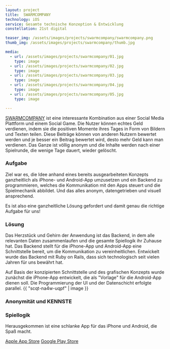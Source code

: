 ```yaml
---
layout: project
title:  SWARMCOMPANY
technology: iOS
service: Gesamte technische Konzeption & Entwicklung
constellation: 21st digital

teaser_img: /assets/images/projects/swarmcompany/swarmcompany.png
thumb_img: /assets/images/projects/swarmcompany/thumb.jpg

media:
  - url: /assets/images/projects/swarmcompany/01.jpg
    type: image
  - url: /assets/images/projects/swarmcompany/02.jpg
    type: image
  - url: /assets/images/projects/swarmcompany/03.jpg
    type: image
  - url: /assets/images/projects/swarmcompany/04.jpg
    type: image
  - url: /assets/images/projects/swarmcompany/05.jpg
    type: image

---
```


[SWARMCOMPANY](http://swarmcompany.com) ist eine interessante Kombination aus einer Social Media Plattform und einem Social Game. Die Nutzer können echtes Geld verdienen, indem sie die positiven Momente ihres Tages in Form von Bildern und Texten teilen. Diese Beiträge können von anderen Nutzern bewertet werden und je besser ein Beitrag bewertet wird, desto mehr Geld kann man verdienen. Das Ganze ist völlig anonym und die Inhalte werden nach einer Spielrunde, die wenige Tage dauert, wieder gelöscht.

### Aufgabe

Ziel war es, die Idee anhand eines bereits ausgearbeiteten Konzepts ganzheitlich als iPhone- und Android-App umzusetzen und ein Backend zu programmieren, welches die Kommunikation mit den Apps steuert und die Spielmechanik abbildet. Und das alles anonym, datengetrieben und visuell ansprechend.

Es ist also eine ganzheitliche Lösung gefordert und damit genau die richtige Aufgabe für uns!

### Lösung

Das Herzstück und Gehirn der Anwendung ist das Backend, in dem alle relevanten Daten zusammenlaufen und die gesamte Spiellogik ihr Zuhause hat. Das Backend stellt für die iPhone-App und Android-App eine Schnittstelle bereit, um die Kommunikation zu vereinheitlichen. Entwickelt wurde das Backend mit Ruby on Rails, dass sich technologisch seit vielen Jahren für uns bewährt hat.

Auf Basis der konzipierten Schnittstelle und des grafischen Konzepts wurde zunächst die iPhone-App entwickelt, die als "Vorlage" für die Android-App dienen soll. Die Programmierung der UI und der Datenschicht erfolgte parallel.
{{ "scqt-na4w-uqpf" | image }}

### Anonymität und KENNSTE
### Spiellogik

Herausgekommen ist eine schlanke App für das iPhone und Android, die Spaß macht.

[Apple App Store](http://www.apple.com/)
[Google Play Store](http://www.google.com/)